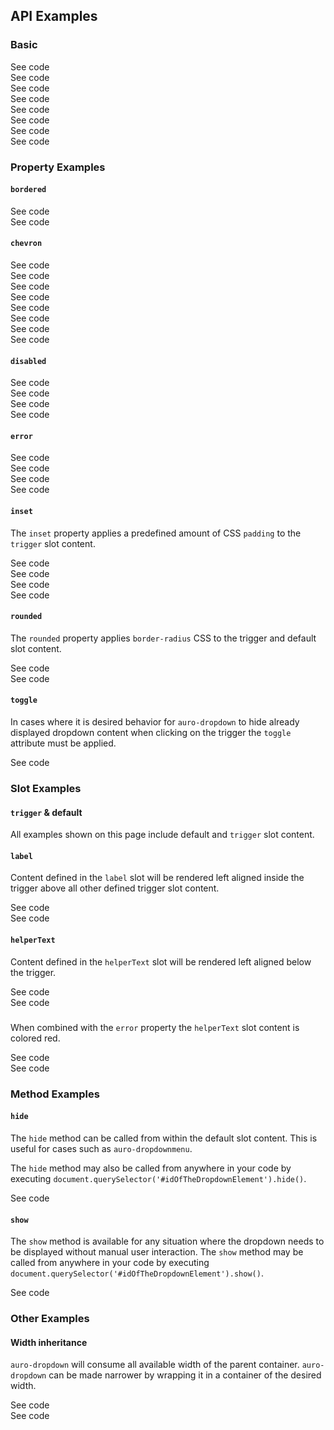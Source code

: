 <!-- AURO-GENERATED-CONTENT:START (FILE:src=./../api.md) -->
<!-- AURO-GENERATED-CONTENT:END -->

## API Examples

### Basic

<div class="twoColDemoRow">
  <div>
    <div class="exampleWrapper">
      <!-- AURO-GENERATED-CONTENT:START (FILE:src=./../../apiExamples/basic.html) -->
      <!-- AURO-GENERATED-CONTENT:END -->
    </div>
<auro-accordion lowProfile justifyRight>
  <span slot="trigger">See code</span>

<!-- AURO-GENERATED-CONTENT:START (CODE:src=./../../apiExamples/basic.html) -->
<!-- AURO-GENERATED-CONTENT:END -->

</auro-accordion>
  </div>
  <div>
    <div class="exampleWrapper--ondark">
      <!-- AURO-GENERATED-CONTENT:START (FILE:src=./../../apiExamples/basic-onDark.html) -->
      <!-- AURO-GENERATED-CONTENT:END -->
    </div>
<auro-accordion lowProfile justifyRight>
  <span slot="trigger">See code</span>

<!-- AURO-GENERATED-CONTENT:START (CODE:src=./../../apiExamples/basic-onDark.html) -->
<!-- AURO-GENERATED-CONTENT:END -->

</auro-accordion>
  </div>
</div>
<div class="twoColDemoRow">
  <div>
    <div class="exampleWrapper">
      <!-- AURO-GENERATED-CONTENT:START (FILE:src=./../../apiExamples/basicIcon.html) -->
      <!-- AURO-GENERATED-CONTENT:END -->
    </div>
<auro-accordion lowProfile justifyRight>
  <span slot="trigger">See code</span>

<!-- AURO-GENERATED-CONTENT:START (CODE:src=./../../apiExamples/basicIcon.html) -->
<!-- AURO-GENERATED-CONTENT:END -->

</auro-accordion>
  </div>
  <div>
    <div class="exampleWrapper--ondark">
      <!-- AURO-GENERATED-CONTENT:START (FILE:src=./../../apiExamples/basicIcon-onDark.html) -->
      <!-- AURO-GENERATED-CONTENT:END -->
    </div>
<auro-accordion lowProfile justifyRight>
  <span slot="trigger">See code</span>

<!-- AURO-GENERATED-CONTENT:START (CODE:src=./../../apiExamples/basicIcon-onDark.html) -->
<!-- AURO-GENERATED-CONTENT:END -->

</auro-accordion>
  </div>
</div>
<div class="twoColDemoRow">
  <div>
    <div class="exampleWrapper">
      <!-- AURO-GENERATED-CONTENT:START (FILE:src=./../../apiExamples/basicButton.html) -->
      <!-- AURO-GENERATED-CONTENT:END -->
    </div>
<auro-accordion lowProfile justifyRight>
  <span slot="trigger">See code</span>

<!-- AURO-GENERATED-CONTENT:START (CODE:src=./../../apiExamples/basicButton.html) -->
<!-- AURO-GENERATED-CONTENT:END -->

</auro-accordion>
  </div>
  <div>
    <div class="exampleWrapper--ondark">
      <!-- AURO-GENERATED-CONTENT:START (FILE:src=./../../apiExamples/basicButton-onDark.html) -->
      <!-- AURO-GENERATED-CONTENT:END -->
    </div>
<auro-accordion lowProfile justifyRight>
  <span slot="trigger">See code</span>

<!-- AURO-GENERATED-CONTENT:START (CODE:src=./../../apiExamples/basicButton-onDark.html) -->
<!-- AURO-GENERATED-CONTENT:END -->

</auro-accordion>
  </div>
</div>
<div class="twoColDemoRow">
  <div>
    <div class="exampleWrapper">
      <!-- AURO-GENERATED-CONTENT:START (FILE:src=./../../apiExamples/basicInput.html) -->
      <!-- AURO-GENERATED-CONTENT:END -->
    </div>
<auro-accordion lowProfile justifyRight>
  <span slot="trigger">See code</span>

<!-- AURO-GENERATED-CONTENT:START (CODE:src=./../../apiExamples/basicInput.html) -->
<!-- AURO-GENERATED-CONTENT:END -->

</auro-accordion>
  </div>
  <div>
    <div class="exampleWrapper--ondark">
      <!-- AURO-GENERATED-CONTENT:START (FILE:src=./../../apiExamples/basicInput-onDark.html) -->
      <!-- AURO-GENERATED-CONTENT:END -->
    </div>
<auro-accordion lowProfile justifyRight>
  <span slot="trigger">See code</span>

<!-- AURO-GENERATED-CONTENT:START (CODE:src=./../../apiExamples/basicInput-onDark.html) -->
<!-- AURO-GENERATED-CONTENT:END -->

</auro-accordion>
  </div>
</div>

### Property Examples

#### `bordered`

<div class="twoColDemoRow">
  <div>
    <div class="exampleWrapper">
      <!-- AURO-GENERATED-CONTENT:START (FILE:src=./../../apiExamples/bordered.html) -->
      <!-- AURO-GENERATED-CONTENT:END -->
    </div>
<auro-accordion lowProfile justifyRight>
  <span slot="trigger">See code</span>

<!-- AURO-GENERATED-CONTENT:START (CODE:src=./../../apiExamples/bordered.html) -->
<!-- AURO-GENERATED-CONTENT:END -->

</auro-accordion>
  </div>
  <div>
    <div class="exampleWrapper--ondark">
      <!-- AURO-GENERATED-CONTENT:START (FILE:src=./../../apiExamples/bordered-onDark.html) -->
      <!-- AURO-GENERATED-CONTENT:END -->
    </div>
<auro-accordion lowProfile justifyRight>
  <span slot="trigger">See code</span>

<!-- AURO-GENERATED-CONTENT:START (CODE:src=./../../apiExamples/bordered-onDark.html) -->
<!-- AURO-GENERATED-CONTENT:END -->

</auro-accordion>
  </div>
</div>

#### `chevron`

<div class="twoColDemoRow">
  <div>
    <div class="exampleWrapper">
      <!-- AURO-GENERATED-CONTENT:START (FILE:src=./../../apiExamples/chevron.html) -->
      <!-- AURO-GENERATED-CONTENT:END -->
    </div>
<auro-accordion lowProfile justifyRight>
  <span slot="trigger">See code</span>

<!-- AURO-GENERATED-CONTENT:START (CODE:src=./../../apiExamples/chevron.html) -->
<!-- AURO-GENERATED-CONTENT:END -->

</auro-accordion>
  </div>
  <div>
    <div class="exampleWrapper--ondark">
      <!-- AURO-GENERATED-CONTENT:START (FILE:src=./../../apiExamples/chevron-onDark.html) -->
      <!-- AURO-GENERATED-CONTENT:END -->
    </div>
<auro-accordion lowProfile justifyRight>
  <span slot="trigger">See code</span>

<!-- AURO-GENERATED-CONTENT:START (CODE:src=./../../apiExamples/chevron-onDark.html) -->
<!-- AURO-GENERATED-CONTENT:END -->

</auro-accordion>
  </div>
</div>
<div class="twoColDemoRow">
  <div>
    <div class="exampleWrapper">
      <!-- AURO-GENERATED-CONTENT:START (FILE:src=./../../apiExamples/chevronIcon.html) -->
      <!-- AURO-GENERATED-CONTENT:END -->
    </div>
<auro-accordion lowProfile justifyRight>
  <span slot="trigger">See code</span>

<!-- AURO-GENERATED-CONTENT:START (CODE:src=./../../apiExamples/chevronIcon.html) -->
<!-- AURO-GENERATED-CONTENT:END -->

</auro-accordion>
  </div>
  <div>
    <div class="exampleWrapper--ondark">
      <!-- AURO-GENERATED-CONTENT:START (FILE:src=./../../apiExamples/chevronIcon-onDark.html) -->
      <!-- AURO-GENERATED-CONTENT:END -->
    </div>
<auro-accordion lowProfile justifyRight>
  <span slot="trigger">See code</span>

<!-- AURO-GENERATED-CONTENT:START (CODE:src=./../../apiExamples/chevronIcon-onDark.html) -->
<!-- AURO-GENERATED-CONTENT:END -->

</auro-accordion>
  </div>
</div>
<div class="twoColDemoRow">
  <div>
    <div class="exampleWrapper">
      <!-- AURO-GENERATED-CONTENT:START (FILE:src=./../../apiExamples/chevronButton.html) -->
      <!-- AURO-GENERATED-CONTENT:END -->
    </div>
<auro-accordion lowProfile justifyRight>
  <span slot="trigger">See code</span>

<!-- AURO-GENERATED-CONTENT:START (CODE:src=./../../apiExamples/chevronButton.html) -->
<!-- AURO-GENERATED-CONTENT:END -->

</auro-accordion>
  </div>
  <div>
    <div class="exampleWrapper--ondark">
      <!-- AURO-GENERATED-CONTENT:START (FILE:src=./../../apiExamples/chevronButton-onDark.html) -->
      <!-- AURO-GENERATED-CONTENT:END -->
    </div>
<auro-accordion lowProfile justifyRight>
  <span slot="trigger">See code</span>

<!-- AURO-GENERATED-CONTENT:START (CODE:src=./../../apiExamples/chevronButton-onDark.html) -->
<!-- AURO-GENERATED-CONTENT:END -->

</auro-accordion>
  </div>
</div>
<div class="twoColDemoRow">
  <div>
    <div class="exampleWrapper">
      <!-- AURO-GENERATED-CONTENT:START (FILE:src=./../../apiExamples/chevronInput.html) -->
      <!-- AURO-GENERATED-CONTENT:END -->
    </div>
<auro-accordion lowProfile justifyRight>
  <span slot="trigger">See code</span>

<!-- AURO-GENERATED-CONTENT:START (CODE:src=./../../apiExamples/chevronInput.html) -->
<!-- AURO-GENERATED-CONTENT:END -->

</auro-accordion>
  </div>
  <div>
    <div class="exampleWrapper--ondark">
      <!-- AURO-GENERATED-CONTENT:START (FILE:src=./../../apiExamples/chevronInput-onDark.html) -->
      <!-- AURO-GENERATED-CONTENT:END -->
    </div>
<auro-accordion lowProfile justifyRight>
  <span slot="trigger">See code</span>

<!-- AURO-GENERATED-CONTENT:START (CODE:src=./../../apiExamples/chevronInput-onDark.html) -->
<!-- AURO-GENERATED-CONTENT:END -->

</auro-accordion>
  </div>
</div>

#### `disabled`

<div class="twoColDemoRow">
  <div>
    <div class="exampleWrapper">
      <!-- AURO-GENERATED-CONTENT:START (FILE:src=./../../apiExamples/disabled.html) -->
      <!-- AURO-GENERATED-CONTENT:END -->
    </div>
<auro-accordion lowProfile justifyRight>
  <span slot="trigger">See code</span>

<!-- AURO-GENERATED-CONTENT:START (CODE:src=./../../apiExamples/disabled.html) -->
<!-- AURO-GENERATED-CONTENT:END -->

</auro-accordion>
  </div>
  <div>
    <div class="exampleWrapper--ondark">
      <!-- AURO-GENERATED-CONTENT:START (FILE:src=./../../apiExamples/disabled-onDark.html) -->
      <!-- AURO-GENERATED-CONTENT:END -->
    </div>
<auro-accordion lowProfile justifyRight>
  <span slot="trigger">See code</span>

<!-- AURO-GENERATED-CONTENT:START (CODE:src=./../../apiExamples/disabled-onDark.html) -->
<!-- AURO-GENERATED-CONTENT:END -->

</auro-accordion>
  </div>
</div>
<div class="twoColDemoRow">
  <div>
    <div class="exampleWrapper">
      <!-- AURO-GENERATED-CONTENT:START (FILE:src=./../../apiExamples/disabledAll.html) -->
      <!-- AURO-GENERATED-CONTENT:END -->
    </div>
<auro-accordion lowProfile justifyRight>
  <span slot="trigger">See code</span>

<!-- AURO-GENERATED-CONTENT:START (CODE:src=./../../apiExamples/disabledAll.html) -->
<!-- AURO-GENERATED-CONTENT:END -->

</auro-accordion>
  </div>
  <div>
    <div class="exampleWrapper--ondark">
      <!-- AURO-GENERATED-CONTENT:START (FILE:src=./../../apiExamples/disabledAll-onDark.html) -->
      <!-- AURO-GENERATED-CONTENT:END -->
    </div>
<auro-accordion lowProfile justifyRight>
  <span slot="trigger">See code</span>

<!-- AURO-GENERATED-CONTENT:START (CODE:src=./../../apiExamples/disabledAll-onDark.html) -->
<!-- AURO-GENERATED-CONTENT:END -->

</auro-accordion>
  </div>
</div>

#### `error`

<div class="twoColDemoRow">
  <div>
    <div class="exampleWrapper">
      <!-- AURO-GENERATED-CONTENT:START (FILE:src=./../../apiExamples/error.html) -->
      <!-- AURO-GENERATED-CONTENT:END -->
    </div>
<auro-accordion lowProfile justifyRight>
  <span slot="trigger">See code</span>

<!-- AURO-GENERATED-CONTENT:START (CODE:src=./../../apiExamples/error.html) -->
<!-- AURO-GENERATED-CONTENT:END -->

</auro-accordion>
  </div>
  <div>
    <div class="exampleWrapper--ondark">
      <!-- AURO-GENERATED-CONTENT:START (FILE:src=./../../apiExamples/error-onDark.html) -->
      <!-- AURO-GENERATED-CONTENT:END -->
    </div>
<auro-accordion lowProfile justifyRight>
  <span slot="trigger">See code</span>

<!-- AURO-GENERATED-CONTENT:START (CODE:src=./../../apiExamples/error-onDark.html) -->
<!-- AURO-GENERATED-CONTENT:END -->

</auro-accordion>
  </div>
</div>
<div class="twoColDemoRow">
  <div>
    <div class="exampleWrapper">
      <!-- AURO-GENERATED-CONTENT:START (FILE:src=./../../apiExamples/errorBordered.html) -->
      <!-- AURO-GENERATED-CONTENT:END -->
    </div>
<auro-accordion lowProfile justifyRight>
  <span slot="trigger">See code</span>

<!-- AURO-GENERATED-CONTENT:START (CODE:src=./../../apiExamples/errorBordered.html) -->
<!-- AURO-GENERATED-CONTENT:END -->

</auro-accordion>
  </div>
  <div>
    <div class="exampleWrapper--ondark">
      <!-- AURO-GENERATED-CONTENT:START (FILE:src=./../../apiExamples/errorBordered-onDark.html) -->
      <!-- AURO-GENERATED-CONTENT:END -->
    </div>
<auro-accordion lowProfile justifyRight>
  <span slot="trigger">See code</span>

<!-- AURO-GENERATED-CONTENT:START (CODE:src=./../../apiExamples/errorBordered-onDark.html) -->
<!-- AURO-GENERATED-CONTENT:END -->

</auro-accordion>
  </div>
</div>

#### `inset`

The `inset` property applies a predefined amount of CSS `padding` to the `trigger` slot content.

<div class="twoColDemoRow">
  <div>
    <div class="exampleWrapper">
      <!-- AURO-GENERATED-CONTENT:START (FILE:src=./../../apiExamples/inset.html) -->
      <!-- AURO-GENERATED-CONTENT:END -->
    </div>
<auro-accordion lowProfile justifyRight>
  <span slot="trigger">See code</span>

<!-- AURO-GENERATED-CONTENT:START (CODE:src=./../../apiExamples/inset.html) -->
<!-- AURO-GENERATED-CONTENT:END -->

</auro-accordion>
  </div>
  <div>
    <div class="exampleWrapper--ondark">
      <!-- AURO-GENERATED-CONTENT:START (FILE:src=./../../apiExamples/inset-onDark.html) -->
      <!-- AURO-GENERATED-CONTENT:END -->
    </div>
<auro-accordion lowProfile justifyRight>
  <span slot="trigger">See code</span>

<!-- AURO-GENERATED-CONTENT:START (CODE:src=./../../apiExamples/inset-onDark.html) -->
<!-- AURO-GENERATED-CONTENT:END -->

</auro-accordion>
  </div>
</div>
<div class="twoColDemoRow">
  <div>
    <div class="exampleWrapper">
      <!-- AURO-GENERATED-CONTENT:START (FILE:src=./../../apiExamples/insetBordered.html) -->
      <!-- AURO-GENERATED-CONTENT:END -->
    </div>
<auro-accordion lowProfile justifyRight>
  <span slot="trigger">See code</span>

<!-- AURO-GENERATED-CONTENT:START (CODE:src=./../../apiExamples/insetBordered.html) -->
<!-- AURO-GENERATED-CONTENT:END -->

</auro-accordion>
  </div>
  <div>
    <div class="exampleWrapper--ondark">
      <!-- AURO-GENERATED-CONTENT:START (FILE:src=./../../apiExamples/insetBordered-onDark.html) -->
      <!-- AURO-GENERATED-CONTENT:END -->
    </div>
<auro-accordion lowProfile justifyRight>
  <span slot="trigger">See code</span>

<!-- AURO-GENERATED-CONTENT:START (CODE:src=./../../apiExamples/insetBordered-onDark.html) -->
<!-- AURO-GENERATED-CONTENT:END -->

</auro-accordion>
  </div>
</div>

#### `rounded`

The `rounded` property applies `border-radius` CSS to the trigger and default slot content.

<div class="twoColDemoRow">
  <div>
    <div class="exampleWrapper">
      <!-- AURO-GENERATED-CONTENT:START (FILE:src=./../../apiExamples/rounded.html) -->
      <!-- AURO-GENERATED-CONTENT:END -->
    </div>
<auro-accordion lowProfile justifyRight>
  <span slot="trigger">See code</span>

<!-- AURO-GENERATED-CONTENT:START (CODE:src=./../../apiExamples/rounded.html) -->
<!-- AURO-GENERATED-CONTENT:END -->

</auro-accordion>
  </div>
  <div>
    <div class="exampleWrapper--ondark">
      <!-- AURO-GENERATED-CONTENT:START (FILE:src=./../../apiExamples/rounded-onDark.html) -->
      <!-- AURO-GENERATED-CONTENT:END -->
    </div>
<auro-accordion lowProfile justifyRight>
  <span slot="trigger">See code</span>

<!-- AURO-GENERATED-CONTENT:START (CODE:src=./../../apiExamples/rounded-onDark.html) -->
<!-- AURO-GENERATED-CONTENT:END -->

</auro-accordion>
  </div>
</div>

#### `toggle`

In cases where it is desired behavior for `auro-dropdown` to hide already displayed dropdown content when clicking on the trigger the `toggle` attribute must be applied.

<div class="exampleWrapper">
  <!-- AURO-GENERATED-CONTENT:START (FILE:src=./../../apiExamples/toggle.html) -->
  <!-- AURO-GENERATED-CONTENT:END -->
</div>
<auro-accordion lowProfile justifyRight>
  <span slot="trigger">See code</span>

<!-- AURO-GENERATED-CONTENT:START (CODE:src=./../../apiExamples/toggle.html) -->
<!-- AURO-GENERATED-CONTENT:END -->

</auro-accordion>

### Slot Examples

#### `trigger` & default

All examples shown on this page include default and `trigger` slot content.

#### `label`

Content defined in the `label` slot will be rendered left aligned inside the trigger above all other defined trigger slot content.

<div class="twoColDemoRow">
  <div>
    <div class="exampleWrapper">
      <!-- AURO-GENERATED-CONTENT:START (FILE:src=./../../apiExamples/label.html) -->
      <!-- AURO-GENERATED-CONTENT:END -->
    </div>
<auro-accordion lowProfile justifyRight>
  <span slot="trigger">See code</span>

<!-- AURO-GENERATED-CONTENT:START (CODE:src=./../../apiExamples/label.html) -->
<!-- AURO-GENERATED-CONTENT:END -->

</auro-accordion>
  </div>
  <div>
    <div class="exampleWrapper--ondark">
      <!-- AURO-GENERATED-CONTENT:START (FILE:src=./../../apiExamples/label-onDark.html) -->
      <!-- AURO-GENERATED-CONTENT:END -->
    </div>
<auro-accordion lowProfile justifyRight>
  <span slot="trigger">See code</span>

<!-- AURO-GENERATED-CONTENT:START (CODE:src=./../../apiExamples/label-onDark.html) -->
<!-- AURO-GENERATED-CONTENT:END -->

</auro-accordion>
  </div>
</div>

#### `helperText`

Content defined in the `helperText` slot will be rendered left aligned below the trigger.

<div class="twoColDemoRow">
  <div>
    <div class="exampleWrapper">
      <!-- AURO-GENERATED-CONTENT:START (FILE:src=./../../apiExamples/helperText.html) -->
      <!-- AURO-GENERATED-CONTENT:END -->
    </div>
<auro-accordion lowProfile justifyRight>
  <span slot="trigger">See code</span>

<!-- AURO-GENERATED-CONTENT:START (CODE:src=./../../apiExamples/helperText.html) -->
<!-- AURO-GENERATED-CONTENT:END -->

</auro-accordion>
  </div>
  <div>
    <div class="exampleWrapper--ondark">
      <!-- AURO-GENERATED-CONTENT:START (FILE:src=./../../apiExamples/helperText-onDark.html) -->
      <!-- AURO-GENERATED-CONTENT:END -->
    </div>
<auro-accordion lowProfile justifyRight>
  <span slot="trigger">See code</span>

<!-- AURO-GENERATED-CONTENT:START (CODE:src=./../../apiExamples/helperText-onDark.html) -->
<!-- AURO-GENERATED-CONTENT:END -->

</auro-accordion>
  </div>
</div>

#####

When combined with the `error` property the `helperText` slot content is colored red.

<div class="twoColDemoRow">
  <div>
    <div class="exampleWrapper">
      <!-- AURO-GENERATED-CONTENT:START (FILE:src=./../../apiExamples/helperTextError.html) -->
      <!-- AURO-GENERATED-CONTENT:END -->
    </div>
<auro-accordion lowProfile justifyRight>
  <span slot="trigger">See code</span>

<!-- AURO-GENERATED-CONTENT:START (CODE:src=./../../apiExamples/helperTextError.html) -->
<!-- AURO-GENERATED-CONTENT:END -->

</auro-accordion>
  </div>
  <div>
    <div class="exampleWrapper--ondark">
      <!-- AURO-GENERATED-CONTENT:START (FILE:src=./../../apiExamples/helperTextError-onDark.html) -->
      <!-- AURO-GENERATED-CONTENT:END -->
    </div>
<auro-accordion lowProfile justifyRight>
  <span slot="trigger">See code</span>

<!-- AURO-GENERATED-CONTENT:START (CODE:src=./../../apiExamples/helperTextError-onDark.html) -->
<!-- AURO-GENERATED-CONTENT:END -->

</auro-accordion>
  </div>
</div>

### Method Examples

#### `hide`

The `hide` method can be called from within the default slot content. This is useful for cases such as `auro-dropdownmenu`.

The `hide` method may also be called from anywhere in your code by executing `document.querySelector('#idOfTheDropdownElement').hide()`.

<div class="exampleWrapper">
  <!-- AURO-GENERATED-CONTENT:START (FILE:src=./../../apiExamples/programmaticallyHide.html) -->
  <!-- AURO-GENERATED-CONTENT:END -->
</div>
<auro-accordion lowProfile justifyRight>
  <span slot="trigger">See code</span>

<!-- AURO-GENERATED-CONTENT:START (CODE:src=./../../apiExamples/programmaticallyHide.html) -->
<!-- AURO-GENERATED-CONTENT:END -->

</auro-accordion>

#### `show`

The `show` method is available for any situation where the dropdown needs to be displayed without manual user interaction. The `show` method may be called from anywhere in your code by executing `document.querySelector('#idOfTheDropdownElement').show()`.

<div class="exampleWrapper">
  <!-- AURO-GENERATED-CONTENT:START (FILE:src=./../../apiExamples/programmaticallyShowHide.html) -->
  <!-- AURO-GENERATED-CONTENT:END -->
</div>
<auro-accordion lowProfile justifyRight>
  <span slot="trigger">See code</span>

<!-- AURO-GENERATED-CONTENT:START (CODE:src=./../../apiExamples/programmaticallyShowHide.html) -->
<!-- AURO-GENERATED-CONTENT:END -->

</auro-accordion>

### Other Examples

#### Width inheritance

`auro-dropdown` will consume all available width of the parent container. `auro-dropdown` can be made narrower by wrapping it in a container of the desired width.

<div class="exampleWrapper">
  <!-- AURO-GENERATED-CONTENT:START (FILE:src=./../../apiExamples/customDimensions100.html) -->
  <!-- AURO-GENERATED-CONTENT:END -->
</div>
<auro-accordion lowProfile justifyRight>
  <span slot="trigger">See code</span>

<!-- AURO-GENERATED-CONTENT:START (CODE:src=./../../apiExamples/customDimensions100.html) -->
<!-- AURO-GENERATED-CONTENT:END -->

</auro-accordion>
<div class="exampleWrapper">
  <!-- AURO-GENERATED-CONTENT:START (FILE:src=./../../apiExamples/customDimensions300.html) -->
  <!-- AURO-GENERATED-CONTENT:END -->
</div>
<auro-accordion lowProfile justifyRight>
  <span slot="trigger">See code</span>

<!-- AURO-GENERATED-CONTENT:START (CODE:src=./../../apiExamples/customDimensions300.html) -->
<!-- AURO-GENERATED-CONTENT:END -->

</auro-accordion>
